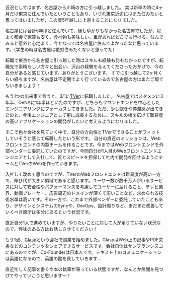 近況としてはまず、名古屋から川崎の方に引っ越しました。
実は新卒の時に4ヶ月だけ東京に住んでいたということもあり、いづれ東京近辺にはまた住みたいと思ってはいましたが、この度5年越しに上京することになリました。

名古屋には合計5年ほど住んでいて、縁もゆかりもなかった名古屋でしたが、程よく都会で家賃も安く、食べ物も美味しい。車があればどこでも行ける。住んでみると意外と心地よく、今となっては名古屋に住んでよかったなと思っています。（学生の時は名古屋は絶対住みたくないと思ってた）

転職で東京から名古屋に引っ越した時はスキルも経験も何もなかったですが、転職先で素晴らしい方々と出会い、沢山の経験を与えてくださったおかげで、今の自分があると感じています。ありがとうございます。
すでに引っ越して2ヶ月くらい経ちますが、名古屋は不定期でよく行っているので名古屋の方はまたご飯でもいきましょう！

もう1つの出来事で言うと、3/1に[TVer](https://tver.jp/)に転職しました。
名古屋ではスタメンに3年半、DeNAに1年半ほどいたのですが、どちらもフロントエンドを中心としたエンジニアリングにフォーカスしてきました。ただ、少し飽きや停滞感が出てきたのと、今後エンジニアとして更に成長するために、スキルの幅を広げて難易度の高いアプリケーションの開発がしたいと考えるようになリました。

そこで色々会社を見ていく中で、自分の方向性とTVerでできることがフィットしていそうと感じて転職したという形です。
自分の直近のミッションは、Webフロントエンドの内製チームを作ることです。今まではWebフロントエンドを外部ベンダーに委託していたのですが、今回自分が1人目のWebフロントエンドエンジニアとして入社して、質とスピードを担保して社内で開発を回せるようにチームとTVerのWebを作っていきます。

入社して改めて思うのですが、TVerのWebフロントエンドは難易度が高い一方で、伸び代が大きい領域であると感じます。ユーザー数が数千万人がいるサービスに対して安全性やパフォーマンスを考慮してユーザーに届けること、テレビ業界、動画プレーヤー、広告周辺のドメインが深くて広いことなど、求められる技術水準は高いです。その一方で、これまで外部ベンダーに委託していたこともあり、デザインとシステムのSyncや、DevOps、設計周りなど、まだまだ改善していくべき箇所は多分にあるという状況です。

直近自分1人で進めていますが、やりたいことに対して人が足りていない状況なので、興味のある方はお話しさせてください！

もう1点、[Glasp](https://glasp.co/)という会社で副業を始めました。GlaspはWeb上の記事やPDF文書などのコンテンツをシェアできるサービスです。会社自体はサンフランシスコにあるのですが、Co-Founderは日本人です。テキスト上のコミュニケーションは英語になるので、英語の勘を戻していきます...

直近忙しく記事を書くや本の執筆が滞っている状態ですが、なんとか隙間を見つけてやっていこうと思います〜！
